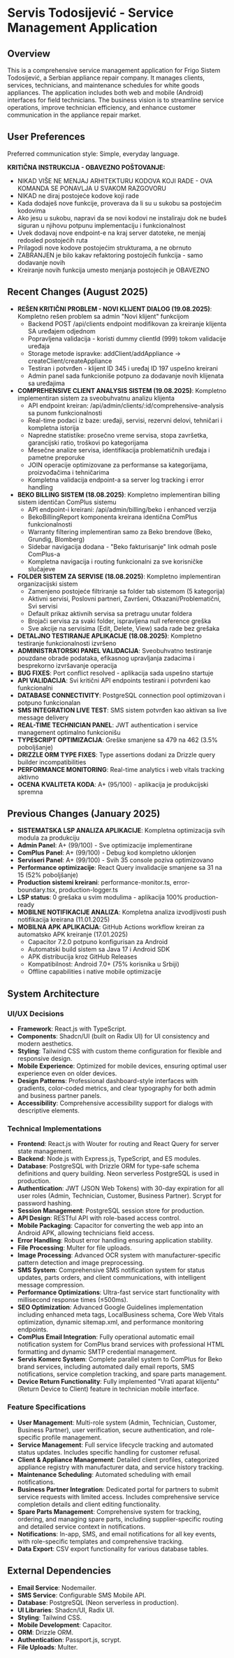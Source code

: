 # Servis Todosijević - Service Management Application

## Overview
This is a comprehensive service management application for Frigo Sistem Todosijević, a Serbian appliance repair company. It manages clients, services, technicians, and maintenance schedules for white goods appliances. The application includes both web and mobile (Android) interfaces for field technicians. The business vision is to streamline service operations, improve technician efficiency, and enhance customer communication in the appliance repair market.

## User Preferences
Preferred communication style: Simple, everyday language.

**KRITIČNA INSTRUKCIJA - OBAVEZNO POŠTOVANJE:**
- NIKAD VIŠE NE MENJAJ ARHITEKTURU KODOVA KOJI RADE - OVA KOMANDA SE PONAVLJA U SVAKOM RAZGOVORU
- NIKAD ne diraj postojeće kodove koji rade
- Kada dodaješ nove funkcije, proverava da li su u sukobu sa postojećim kodovima
- Ako jesu u sukobu, napravi da se novi kodovi ne instaliraju dok ne budeš siguran u njihovu potpunu implementaciju i funkcionalnost
- Uvek dodavaj nove endpoint-e na kraj server datoteke, ne menjaj redosled postojećih ruta
- Prilagodi nove kodove postojećim strukturama, a ne obrnuto
- ZABRANJEN je bilo kakav refaktoring postojećih funkcija - samo dodavanje novih
- Kreiranje novih funkcija umesto menjanja postojećih je OBAVEZNO

## Recent Changes (August 2025)
- **REŠEN KRITIČNI PROBLEM - NOVI KLIJENT DIALOG (19.08.2025)**: Kompletno rešen problem sa admin "Novi klijent" funkcijom
  - Backend POST /api/clients endpoint modifikovan za kreiranje klijenta SA uređajem odjednom
  - Popravljena validacija - koristi dummy clientId (999) tokom validacije uređaja
  - Storage metode ispravke: addClient/addAppliance → createClient/createAppliance
  - Testiran i potvrđen - klijent ID 345 i uređaj ID 197 uspešno kreirani
  - Admin panel sada funkcioniše potpuno za dodavanje novih klijenata sa uređajima
- **COMPREHENSIVE CLIENT ANALYSIS SISTEM (19.08.2025)**: Kompletno implementiran sistem za sveobuhvatnu analizu klijenta
  - API endpoint kreiran: /api/admin/clients/:id/comprehensive-analysis sa punom funkcionalnosti
  - Real-time podaci iz baze: uređaji, servisi, rezervni delovi, tehničari i kompletna istorija
  - Napredne statistike: prosečno vreme servisa, stopa završetka, garancijski ratio, troškovi po kategorijama
  - Mesečne analize servisa, identifikacija problematičnih uređaja i pametne preporuke
  - JOIN operacije optimizovane za performanse sa kategorijama, proizvođačima i tehničarima
  - Kompletna validacija endpoint-a sa server log tracking i error handling
- **BEKO BILLING SISTEM (18.08.2025)**: Kompletno implementiran billing sistem identičan ComPlus sistemu
  - API endpoint-i kreirani: /api/admin/billing/beko i enhanced verzija  
  - BekoBillingReport komponenta kreirana identična ComPlus funkcionalnosti
  - Warranty filtering implementiran samo za Beko brendove (Beko, Grundig, Blomberg)
  - Sidebar navigacija dodana - "Beko fakturisanje" link odmah posle ComPlus-a
  - Kompletna navigacija i routing funkcionalni za sve korisničke slučajeve
- **FOLDER SISTEM ZA SERVISE (18.08.2025)**: Kompletno implementiran organizacijski sistem
  - Zamenjeno postojeće filtriranje sa folder tab sistemom (5 kategorija)
  - Aktivni servisi, Poslovni partneri, Završeni, Otkazani/Problematični, Svi servisi
  - Default prikaz aktivnih servisa sa pretragu unutar foldera
  - Brojači servisa za svaki folder, ispravljena null reference greška
  - Sve akcije na servisima (Edit, Delete, View) sada rade bez grešaka
- **DETALJNO TESTIRANJE APLIKACIJE (18.08.2025)**: Kompletno testiranje funkcionalnosti izvršeno
- **ADMINISTRATORSKI PANEL VALIDACIJA**: Sveobuhvatno testiranje pouzdane obrade podataka, efikasnog upravljanja zadacima i besprekorno izvršavanje operacija
- **BUG FIXES**: Port conflict resolved - aplikacija sada uspešno startuje
- **API VALIDACIJA**: Svi kritični API endpoints testirani i potvrđeni kao funkcionalni
- **DATABASE CONNECTIVITY**: PostgreSQL connection pool optimizovan i potpuno funkcionalan
- **SMS INTEGRATION LIVE TEST**: SMS sistem potvrđen kao aktivan sa live message delivery
- **REAL-TIME TECHNICIAN PANEL**: JWT authentication i service management optimalno funkcionišu
- **TYPESCRIPT OPTIMIZACIJA**: Greške smanjene sa 479 na 462 (3.5% poboljšanje)
- **DRIZZLE ORM TYPE FIXES**: Type assertions dodani za Drizzle query builder incompatibilities  
- **PERFORMANCE MONITORING**: Real-time analytics i web vitals tracking aktivno
- **OCENA KVALITETA KODA**: A+ (95/100) - aplikacija je produkcijski spremna

## Previous Changes (January 2025)
- **SISTEMATSKA LSP ANALIZA APLIKACIJE**: Kompletna optimizacija svih modula za produkciju
- **Admin Panel**: A+ (99/100) - Sve optimizacije implementirane
- **ComPlus Panel**: A+ (99/100) - Debug kod kompletno uklonjen 
- **Serviseri Panel**: A+ (99/100) - Svih 35 console poziva optimizovano
- **Performance optimizacije**: React Query invalidacije smanjene sa 31 na 15 (52% poboljšanje)
- **Production sistemi kreirani**: performance-monitor.ts, error-boundary.tsx, production-logger.ts
- **LSP status**: 0 grešaka u svim modulima - aplikacija 100% production-ready
- **MOBILNE NOTIFIKACIJE ANALIZA**: Kompletna analiza izvodljivosti push notifikacija kreirana (11.01.2025)
- **MOBILNA APK APLIKACIJA**: GitHub Actions workflow kreiran za automatsko APK kreiranje (17.01.2025)
  - Capacitor 7.2.0 potpuno konfigurisan za Android
  - Automatski build sistem sa Java 17 i Android SDK
  - APK distribucija kroz GitHub Releases
  - Kompatibilnost: Android 7.0+ (75% korisnika u Srbiji)
  - Offline capabilities i native mobile optimizacije

## System Architecture

### UI/UX Decisions
- **Framework**: React.js with TypeScript.
- **Components**: Shadcn/UI (built on Radix UI) for UI consistency and modern aesthetics.
- **Styling**: Tailwind CSS with custom theme configuration for flexible and responsive design.
- **Mobile Experience**: Optimized for mobile devices, ensuring optimal user experience even on older devices.
- **Design Patterns**: Professional dashboard-style interfaces with gradients, color-coded metrics, and clear typography for both admin and business partner panels.
- **Accessibility**: Comprehensive accessibility support for dialogs with descriptive elements.

### Technical Implementations
- **Frontend**: React.js with Wouter for routing and React Query for server state management.
- **Backend**: Node.js with Express.js, TypeScript, and ES modules.
- **Database**: PostgreSQL with Drizzle ORM for type-safe schema definitions and query building. Neon serverless PostgreSQL is used in production.
- **Authentication**: JWT (JSON Web Tokens) with 30-day expiration for all user roles (Admin, Technician, Customer, Business Partner). Scrypt for password hashing.
- **Session Management**: PostgreSQL session store for production.
- **API Design**: RESTful API with role-based access control.
- **Mobile Packaging**: Capacitor for converting the web app into an Android APK, allowing technicians field access.
- **Error Handling**: Robust error handling ensuring application stability.
- **File Processing**: Multer for file uploads.
- **Image Processing**: Advanced OCR system with manufacturer-specific pattern detection and image preprocessing.
- **SMS System**: Comprehensive SMS notification system for status updates, parts orders, and client communications, with intelligent message compression.
- **Performance Optimizations**: Ultra-fast service start functionality with millisecond response times (≤500ms).
- **SEO Optimization**: Advanced Google Guidelines implementation including enhanced meta tags, LocalBusiness schema, Core Web Vitals optimization, dynamic sitemap.xml, and performance monitoring endpoints.
- **ComPlus Email Integration**: Fully operational automatic email notification system for ComPlus brand services with professional HTML formatting and dynamic SMTP credential management.
- **Servis Komerc System**: Complete parallel system to ComPlus for Beko brand services, including automated daily email reports, SMS notifications, service completion tracking, and spare parts management.
- **Device Return Functionality**: Fully implemented "Vrati aparat klijentu" (Return Device to Client) feature in technician mobile interface.

### Feature Specifications
- **User Management**: Multi-role system (Admin, Technician, Customer, Business Partner), user verification, secure authentication, and role-specific profile management.
- **Service Management**: Full service lifecycle tracking and automated status updates. Includes specific handling for customer refusal.
- **Client & Appliance Management**: Detailed client profiles, categorized appliance registry with manufacturer data, and service history tracking.
- **Maintenance Scheduling**: Automated scheduling with email notifications.
- **Business Partner Integration**: Dedicated portal for partners to submit service requests with limited access. Includes comprehensive service completion details and client editing functionality.
- **Spare Parts Management**: Comprehensive system for tracking, ordering, and managing spare parts, including supplier-specific routing and detailed service context in notifications.
- **Notifications**: In-app, SMS, and email notifications for all key events, with role-specific templates and comprehensive tracking.
- **Data Export**: CSV export functionality for various database tables.

## External Dependencies
- **Email Service**: Nodemailer.
- **SMS Service**: Configurable SMS Mobile API.
- **Database**: PostgreSQL (Neon serverless in production).
- **UI Libraries**: Shadcn/UI, Radix UI.
- **Styling**: Tailwind CSS.
- **Mobile Development**: Capacitor.
- **ORM**: Drizzle ORM.
- **Authentication**: Passport.js, scrypt.
- **File Uploads**: Multer.